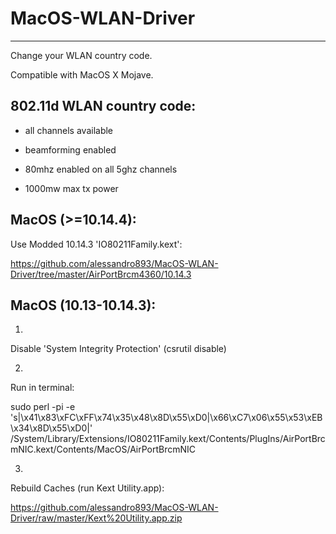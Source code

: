 # MacOS-WLAN-Driver
--------------------
Change your WLAN country code.

Compatible with MacOS X Mojave.

802.11d WLAN country code:
--------------------------

- all channels available

- beamforming enabled

- 80mhz enabled on all 5ghz channels

- 1000mw max tx power


MacOS (>=10.14.4):
--------------------------
Use Modded 10.14.3 'IO80211Family.kext':

https://github.com/alessandro893/MacOS-WLAN-Driver/tree/master/AirPortBrcm4360/10.14.3

MacOS (10.13-10.14.3):
--------------------------

1.

Disable 'System Integrity Protection' (csrutil disable)

2. 

Run in terminal:

sudo perl -pi -e 's|\x41\x83\xFC\xFF\x74\x35\x48\x8D\x55\xD0|\x66\xC7\x06\x55\x53\xEB\x34\x8D\x55\xD0|' /System/Library/Extensions/IO80211Family.kext/Contents/PlugIns/AirPortBrcmNIC.kext/Contents/MacOS/AirPortBrcmNIC

3.

Rebuild Caches (run Kext Utility.app):

https://github.com/alessandro893/MacOS-WLAN-Driver/raw/master/Kext%20Utility.app.zip
